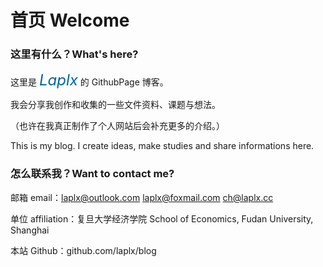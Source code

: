 # 首页 Welcome

### 这里有什么？What's here?

这里是 <font size=5 color=#006699><i>Laplx</i></font> 的 GithubPage 博客。

我会分享我创作和收集的一些文件资料、课题与想法。

（也许在我真正制作了个人网站后会补充更多的介绍。）

This is my blog. I create ideas, make studies and share informations here.

### 怎么联系我？Want to contact me?

邮箱 email：laplx@outlook.com  laplx@foxmail.com  ch@laplx.cc

单位 affiliation：复旦大学经济学院 School of Economics, Fudan University, Shanghai

本站 Github：github.com/laplx/blog